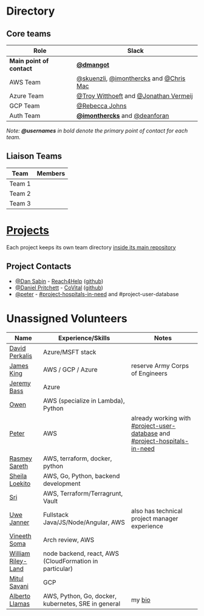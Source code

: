 # Directory

## Core teams

| Role | Slack |
| --- | --- |
| **Main point of contact** | [**@dmangot**](https://helpfulengineering.slack.com/team/UV9R7QTU3) |
| AWS Team | [@skuenzli](https://helpfulengineering.slack.com/team/UV4C6N0M9), [@imonthercks](https://helpfulengineering.slack.com/team/U01063BPVHV) and [@Chris Mac](https://helpfulengineering.slack.com/team/U0101D9734M) |
| Azure Team | [@Troy Witthoeft](https://helpfulengineering.slack.com/team/UUXNLFC83) and [@Jonathan Vermeij](https://helpfulengineering.slack.com/team/UV40B6S82) |
| GCP Team | [@Rebecca Johns](https://app.slack.com/team/U0108S72KL4) |
| Auth Team | **[@imonthercks](https://helpfulengineering.slack.com/team/U01063BPVHV)** and [@deanforan](https://helpfulengineering.slack.com/team/U0103HBR7K4) |

_Note: **@usernames** in bold denote the primary point of contact for each team._

## Liaison Teams

| Team | Members |
| --- | --- |
| Team 1 | |
| Team 2 | |
| Team 3 | |

# [Projects](https://github.com/search?q=topic%3Aproject+org%3Ahelpfulengineering&type=Repositories)

<!-- Ideally -->
Each project keeps its own team directory [inside its main repository](https://github.com/search?q=topic%3Aproject+org%3Ahelpfulengineering&type=Repositories)

## Project Contacts

* [@Dan Sabin](https://app.slack.com/team/U0109F77AM6) - [Reach4Help](https://reach4help.org/) ([github](https://github.com/reach4help/))
* [@Daniel Pritchett](https://app.slack.com/team/UVACS1MFF) - [CoVital](https://www.covital.org/) ([github](https://github.com/CoVital-Project))
* [@peter](https://app.slack.com/team/U010AK510F2) - [#project-hospitals-in-need](https://helpfulengineering.slack.com/archives/C010UK6GQPR) and #project-user-database 

# Unassigned Volunteers

| Name | Experience/Skills | Notes |
| --- | --- | --- |
| [David Perkalis](https://app.slack.com/team/U01052T7XND) | Azure/MSFT stack ||
| [James King](https://app.slack.com/team/U0107RL042Y) | AWS / GCP / Azure | reserve Army Corps of Engineers |
| [Jeremy Bass](https://app.slack.com/team/U010H4XVBML) | Azure ||
| [Owen](https://app.slack.com/team/U0100NN6CS1) | AWS (specialize in Lambda), Python ||
| [Peter](https://app.slack.com/team/U010AK510F2) | AWS | already working with [#project-user-database](https://helpfulengineering.slack.com/archives/C010GTD5US0) and [#project-hospitals-in-need](https://helpfulengineering.slack.com/archives/C010UK6GQPR) |
| [Rasmey Sareth](https://app.slack.com/team/U010DLRQW0J) | AWS, terraform, docker, python ||
| [Sheila Loekito](https://helpfulengineering.slack.com/archives/D010M0PM29H) | AWS, Go, Python, backend development ||
| [Sri](https://app.slack.com/team/U010VVB2CVB) | AWS, Terraform/Terragrunt, Vault ||
| [Uwe Janner](https://app.slack.com/team/U010JJGPQ7K) | Fullstack Java/JS/Node/Angular, AWS | also has  technical project manager experience |
| [Vineeth Soma](https://app.slack.com/team/U0111QFRE0N) | Arch review, AWS ||
| [William Riley-Land](https://app.slack.com/team/U0107N17B0D) | node backend, react, AWS (CloudFormation in particular) ||
| [Mitul Savani](https://app.slack.com/team/U01122NCA1L) | GCP ||
| [Alberto Llamas](https://app.slack.com/team/U010F9N6YD7) | AWS, Python, Go, docker, kubernetes, SRE in general | my [bio](http://wecloudpro.com)|
